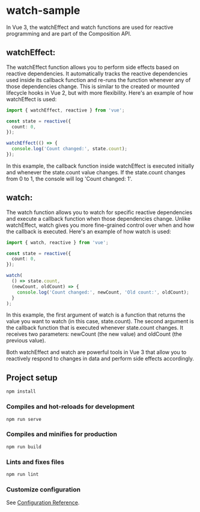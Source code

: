 # watch-sample

In Vue 3, the watchEffect and watch functions are used for reactive programming and are part of the Composition API.

## watchEffect:
The watchEffect function allows you to perform side effects based on reactive dependencies. It automatically tracks the reactive dependencies used inside its callback function and re-runs the function whenever any of those dependencies change. This is similar to the created or mounted lifecycle hooks in Vue 2, but with more flexibility.
Here's an example of how watchEffect is used:

```typescript
import { watchEffect, reactive } from 'vue';

const state = reactive({
  count: 0,
});

watchEffect(() => {
  console.log('Count changed:', state.count);
});
```

In this example, the callback function inside watchEffect is executed initially and whenever the state.count value changes. If the state.count changes from 0 to 1, the console will log 'Count changed: 1'.

## watch:
The watch function allows you to watch for specific reactive dependencies and execute a callback function when those dependencies change. Unlike watchEffect, watch gives you more fine-grained control over when and how the callback is executed.
Here's an example of how watch is used:

```typescript
import { watch, reactive } from 'vue';

const state = reactive({
  count: 0,
});

watch(
  () => state.count,
  (newCount, oldCount) => {
    console.log('Count changed:', newCount, 'Old count:', oldCount);
  }
);
```

In this example, the first argument of watch is a function that returns the value you want to watch (in this case, state.count). The second argument is the callback function that is executed whenever state.count changes. It receives two parameters: newCount (the new value) and oldCount (the previous value).

Both watchEffect and watch are powerful tools in Vue 3 that allow you to reactively respond to changes in data and perform side effects accordingly.

## Project setup
```
npm install
```

### Compiles and hot-reloads for development
```
npm run serve
```

### Compiles and minifies for production
```
npm run build
```

### Lints and fixes files
```
npm run lint
```

### Customize configuration
See [Configuration Reference](https://cli.vuejs.org/config/).
